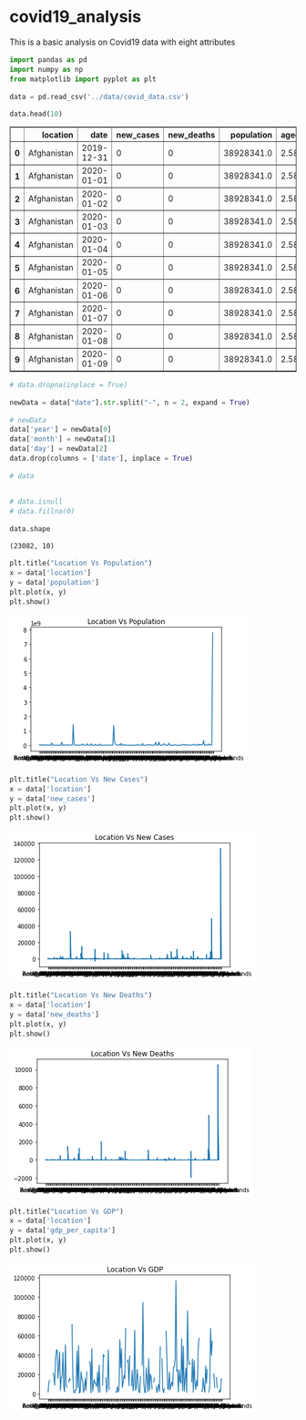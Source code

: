 # covid19_analysis
This is a basic analysis on Covid19 data with eight attributes
```python
import pandas as pd
import numpy as np
from matplotlib import pyplot as plt
```


```python
data = pd.read_csv('../data/covid_data.csv')
```


```python
data.head(10)
```




<div>
<style scoped>
    .dataframe tbody tr th:only-of-type {
        vertical-align: middle;
    }

    .dataframe tbody tr th {
        vertical-align: top;
    }

    .dataframe thead th {
        text-align: right;
    }
</style>
<table border="1" class="dataframe">
  <thead>
    <tr style="text-align: right;">
      <th></th>
      <th>location</th>
      <th>date</th>
      <th>new_cases</th>
      <th>new_deaths</th>
      <th>population</th>
      <th>aged_65_older_percent</th>
      <th>gdp_per_capita</th>
      <th>hospital_beds_per_thousand</th>
    </tr>
  </thead>
  <tbody>
    <tr>
      <th>0</th>
      <td>Afghanistan</td>
      <td>2019-12-31</td>
      <td>0</td>
      <td>0</td>
      <td>38928341.0</td>
      <td>2.581</td>
      <td>1803.987</td>
      <td>0.5</td>
    </tr>
    <tr>
      <th>1</th>
      <td>Afghanistan</td>
      <td>2020-01-01</td>
      <td>0</td>
      <td>0</td>
      <td>38928341.0</td>
      <td>2.581</td>
      <td>1803.987</td>
      <td>0.5</td>
    </tr>
    <tr>
      <th>2</th>
      <td>Afghanistan</td>
      <td>2020-01-02</td>
      <td>0</td>
      <td>0</td>
      <td>38928341.0</td>
      <td>2.581</td>
      <td>1803.987</td>
      <td>0.5</td>
    </tr>
    <tr>
      <th>3</th>
      <td>Afghanistan</td>
      <td>2020-01-03</td>
      <td>0</td>
      <td>0</td>
      <td>38928341.0</td>
      <td>2.581</td>
      <td>1803.987</td>
      <td>0.5</td>
    </tr>
    <tr>
      <th>4</th>
      <td>Afghanistan</td>
      <td>2020-01-04</td>
      <td>0</td>
      <td>0</td>
      <td>38928341.0</td>
      <td>2.581</td>
      <td>1803.987</td>
      <td>0.5</td>
    </tr>
    <tr>
      <th>5</th>
      <td>Afghanistan</td>
      <td>2020-01-05</td>
      <td>0</td>
      <td>0</td>
      <td>38928341.0</td>
      <td>2.581</td>
      <td>1803.987</td>
      <td>0.5</td>
    </tr>
    <tr>
      <th>6</th>
      <td>Afghanistan</td>
      <td>2020-01-06</td>
      <td>0</td>
      <td>0</td>
      <td>38928341.0</td>
      <td>2.581</td>
      <td>1803.987</td>
      <td>0.5</td>
    </tr>
    <tr>
      <th>7</th>
      <td>Afghanistan</td>
      <td>2020-01-07</td>
      <td>0</td>
      <td>0</td>
      <td>38928341.0</td>
      <td>2.581</td>
      <td>1803.987</td>
      <td>0.5</td>
    </tr>
    <tr>
      <th>8</th>
      <td>Afghanistan</td>
      <td>2020-01-08</td>
      <td>0</td>
      <td>0</td>
      <td>38928341.0</td>
      <td>2.581</td>
      <td>1803.987</td>
      <td>0.5</td>
    </tr>
    <tr>
      <th>9</th>
      <td>Afghanistan</td>
      <td>2020-01-09</td>
      <td>0</td>
      <td>0</td>
      <td>38928341.0</td>
      <td>2.581</td>
      <td>1803.987</td>
      <td>0.5</td>
    </tr>
  </tbody>
</table>
</div>




```python
# data.dropna(inplace = True)
```


```python
newData = data["date"].str.split("-", n = 2, expand = True)
```


```python
# newData
data['year'] = newData[0]
data['month'] = newData[1]
data['day'] = newData[2]
data.drop(columns = ['date'], inplace = True)
```


```python
# data
```


```python

```


```python
# data.isnull
# data.fillna(0)

```


```python
data.shape
```




    (23082, 10)




```python
plt.title("Location Vs Population")
x = data['location']
y = data['population']
plt.plot(x, y)
plt.show()
```


    
![png](output_10_0.png)
    



```python
plt.title("Location Vs New Cases")
x = data['location']
y = data['new_cases']
plt.plot(x, y)
plt.show()
```


    
![png](output_11_0.png)
    



```python
plt.title("Location Vs New Deaths")
x = data['location']
y = data['new_deaths']
plt.plot(x, y)
plt.show()
```


    
![png](output_12_0.png)
    



```python
plt.title("Location Vs GDP")
x = data['location']
y = data['gdp_per_capita']
plt.plot(x, y)
plt.show()
```


    
![png](output_13_0.png)
    



```python

```
